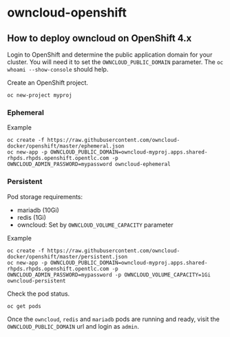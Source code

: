 # owncloud-openshift
## How to deploy owncloud on OpenShift 4.x

Login to OpenShift and determine the public application domain for your cluster. You will need it to set the `OWNCLOUD_PUBLIC_DOMAIN` parameter.
The `oc whoami --show-console` should help.

Create an OpenShift project.
```
oc new-project myproj
```

### Ephemeral 
Example
```
oc create -f https://raw.githubusercontent.com/owncloud-docker/openshift/master/ephemeral.json
oc new-app -p OWNCLOUD_PUBLIC_DOMAIN=owncloud-myproj.apps.shared-rhpds.rhpds.openshift.opentlc.com -p OWNCLOUD_ADMIN_PASSWORD=mypassword owncloud-ephemeral
```

### Persistent

Pod storage requirements: 
- mariadb (10Gi)
- redis (1Gi)
- owncloud: Set by `OWNCLOUD_VOLUME_CAPACITY` parameter  

Example

```
oc create -f https://raw.githubusercontent.com/owncloud-docker/openshift/master/persistent.json
oc new-app -p OWNCLOUD_PUBLIC_DOMAIN=owncloud-myproj.apps.shared-rhpds.rhpds.openshift.opentlc.com -p OWNCLOUD_ADMIN_PASSWORD=mypassword -p OWNCLOUD_VOLUME_CAPACITY=1Gi owncloud-persistent
```

Check the pod status.
```
oc get pods
```

Once the `owncloud`, `redis` and `mariadb` pods are running and ready, visit the `OWNCLOUD_PUBLIC_DOMAIN` url and login as `admin`.
